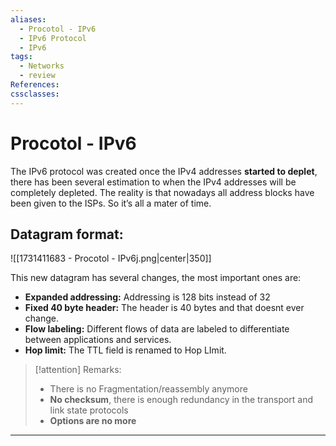 ```yaml
---
aliases:
  - Procotol - IPv6
  - IPv6 Protocol
  - IPv6
tags:
  - Networks
  - review
References: 
cssclasses:
---
```

# Procotol - IPv6
The IPv6 protocol was created once the IPv4 addresses **started to deplet**, there has been several estimation to when the IPv4 addresses will be completely depleted. The reality is that nowadays all address blocks have been given to the ISPs. So it’s all a mater of time. 

## Datagram format:
![[1731411683 - Procotol - IPv6j.png|center|350]]

This new datagram has several changes, the most important ones are:
+ **Expanded addressing:** Addressing is 128 bits instead of 32
+ **Fixed 40 byte header:** The header is 40 bytes and that doesnt ever change. 
+ **Flow labeling:** Different flows of data are labeled to differentiate between applications and services.
+ **Hop limit:** The TTL field is renamed to Hop LImit. 

> [!attention] Remarks: 
>+ There is no Fragmentation/reassembly anymore
>+ **No checksum**, there is enough redundancy in the transport and link state protocols
>+ **Options are no more**



***
